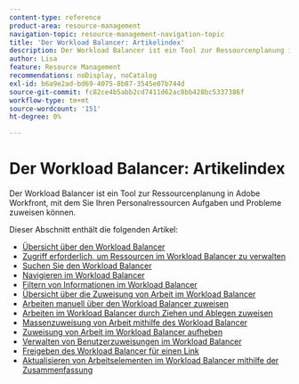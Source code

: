 ```yaml
---
content-type: reference
product-area: resource-management
navigation-topic: resource-management-navigation-topic
title: 'Der Workload Balancer: Artikelindex'
description: Der Workload Balancer ist ein Tool zur Ressourcenplanung in Adobe Workfront, mit dem Sie Ihren Personalressourcen Aufgaben und Probleme zuweisen können.
author: Lisa
feature: Resource Management
recommendations: noDisplay, noCatalog
exl-id: b6a9e2ad-bd69-4075-8b87-3545e07b744d
source-git-commit: fc82ce4b5abb2cd7411d62ac8bb428bc5337386f
workflow-type: tm+mt
source-wordcount: '151'
ht-degree: 0%

---
```


# Der Workload Balancer: Artikelindex

<!--Audited: 6/2025-->

Der Workload Balancer ist ein Tool zur Ressourcenplanung in Adobe Workfront, mit dem Sie Ihren Personalressourcen Aufgaben und Probleme zuweisen können.

Dieser Abschnitt enthält die folgenden Artikel:

* [Übersicht über den Workload Balancer](../../resource-mgmt/workload-balancer/overview-workload-balancer.md)
* [Zugriff erforderlich, um Ressourcen im Workload Balancer zu verwalten](../../resource-mgmt/workload-balancer/access-needed-manage-resources-balancer.md)
* [Suchen Sie den Workload Balancer](../../resource-mgmt/workload-balancer/locate-workload-balancer.md)
* [Navigieren im Workload Balancer](../../resource-mgmt/workload-balancer/navigate-the-workload-balancer.md)
* [Filtern von Informationen im Workload Balancer](../../resource-mgmt/workload-balancer/filter-information-workload-balancer.md)
* [Übersicht über die Zuweisung von Arbeit im Workload Balancer](../../resource-mgmt/workload-balancer/assign-work-in-workload-balancer.md)
* [Arbeiten manuell über den Workload Balancer zuweisen](../../resource-mgmt/workload-balancer/assign-work-in-workload-balancer-manually.md)
* [Arbeiten im Workload Balancer durch Ziehen und Ablegen zuweisen](../../resource-mgmt/workload-balancer/assign-work-in-workload-balancer-by-drag-and-drop.md)
* [Massenzuweisung von Arbeit mithilfe des Workload Balancer](../../resource-mgmt/workload-balancer/assign-work-in-workload-balancer-in-bulk.md)
* [Zuweisung von Arbeit im Workload Balancer aufheben](../../resource-mgmt/workload-balancer/unassign-work-in-workload-balancer.md)
* [Verwalten von Benutzerzuweisungen im Workload Balancer](../../resource-mgmt/workload-balancer/manage-user-allocations-workload-balancer.md)
* [Freigeben des Workload Balancer für einen Link](../../resource-mgmt/workload-balancer/share-link-for-workload-balancer.md)
* [Aktualisieren von Arbeitselementen im Workload Balancer mithilfe der Zusammenfassung](../../resource-mgmt/workload-balancer/update-items-in-summary-panel-in-workload-balancer.md)
